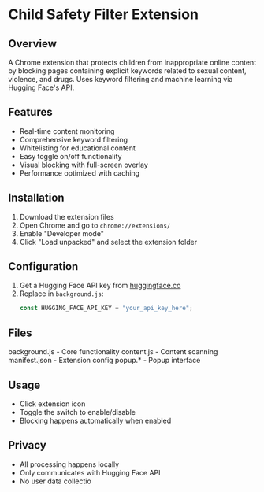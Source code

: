 # Child Safety Filter Extension

## Overview
A Chrome extension that protects children from inappropriate online content by blocking pages containing explicit keywords related to sexual content, violence, and drugs. Uses keyword filtering and machine learning via Hugging Face's API.

## Features
- Real-time content monitoring
- Comprehensive keyword filtering
- Whitelisting for educational content
- Easy toggle on/off functionality
- Visual blocking with full-screen overlay
- Performance optimized with caching

## Installation
1. Download the extension files
2. Open Chrome and go to `chrome://extensions/`
3. Enable "Developer mode"
4. Click "Load unpacked" and select the extension folder

## Configuration
1. Get a Hugging Face API key from [huggingface.co](https://huggingface.co/)
2. Replace in `background.js`:
   ```javascript
   const HUGGING_FACE_API_KEY = "your_api_key_here";

## Files
background.js - Core functionality
content.js - Content scanning
manifest.json - Extension config
popup.* - Popup interface

## Usage
- Click extension icon
- Toggle the switch to enable/disable
- Blocking happens automatically when enabled

## Privacy
- All processing happens locally
- Only communicates with Hugging Face API
- No user data collectio
